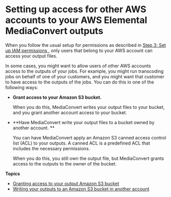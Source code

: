 # Setting up access for other AWS accounts to your AWS Elemental MediaConvert outputs<a name="setting-up-access-for-other-aws-accounts"></a>

When you follow the usual setup for permissions as described in [Step 3: Set up IAM permissions ](iam-role.md), only users that belong to your AWS account can access your output files\.

In some cases, you might want to allow users of other AWS accounts access to the outputs of your jobs\. For example, you might run transcoding jobs on behalf of one of your customers, and you might want that customer to have access to the outputs of the jobs\. You can do this in one of the following ways:
+ **Grant access to your Amazon S3 bucket\.**

  When you do this, MediaConvert writes your output files to your bucket, and you grant another account access to your bucket\.
+ **Have MediaConvert write your output files to a bucket owned by another account\. **

  You can have MediaConvert apply an Amazon S3 canned access control list \(ACL\) to your outputs\. A canned ACL is a predefined ACL that includes the necessary permissions\.

  When you do this, you still own the output file, but MediaConvert grants access to the outputs to the owner of the bucket\.

**Topics**
+ [Granting access to your output Amazon S3 bucket](granting-access-to-your-output-amazon-s3-bucket.md)
+ [Writing your outputs to an Amazon S3 bucket in another account](write-your-outputs-to-another-accounts-amazon-s3-bucket.md)